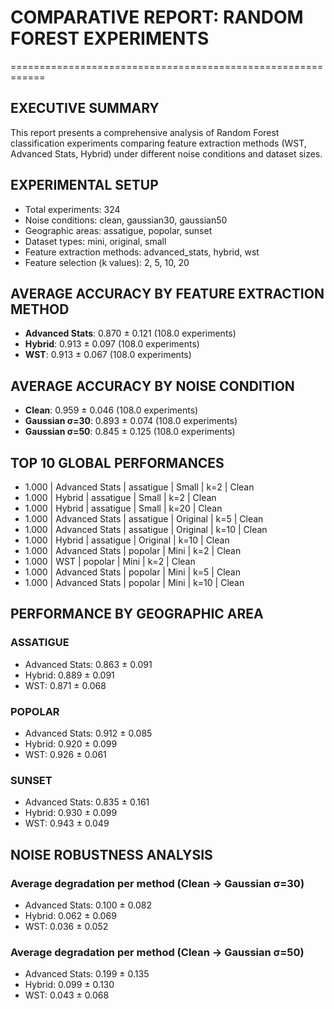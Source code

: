 # COMPARATIVE REPORT: RANDOM FOREST EXPERIMENTS
============================================================

## EXECUTIVE SUMMARY

This report presents a comprehensive analysis of Random Forest classification
experiments comparing feature extraction methods (WST, Advanced Stats, Hybrid)
under different noise conditions and dataset sizes.

## EXPERIMENTAL SETUP
- Total experiments: 324
- Noise conditions: clean, gaussian30, gaussian50
- Geographic areas: assatigue, popolar, sunset
- Dataset types: mini, original, small
- Feature extraction methods: advanced_stats, hybrid, wst
- Feature selection (k values): 2, 5, 10, 20

## AVERAGE ACCURACY BY FEATURE EXTRACTION METHOD
- **Advanced Stats**: 0.870 ± 0.121 (108.0 experiments)
- **Hybrid**: 0.913 ± 0.097 (108.0 experiments)
- **WST**: 0.913 ± 0.067 (108.0 experiments)

## AVERAGE ACCURACY BY NOISE CONDITION
- **Clean**: 0.959 ± 0.046 (108.0 experiments)
- **Gaussian σ=30**: 0.893 ± 0.074 (108.0 experiments)
- **Gaussian σ=50**: 0.845 ± 0.125 (108.0 experiments)

## TOP 10 GLOBAL PERFORMANCES
- 1.000 | Advanced Stats | assatigue | Small | k=2 | Clean
- 1.000 | Hybrid | assatigue | Small | k=2 | Clean
- 1.000 | Hybrid | assatigue | Small | k=20 | Clean
- 1.000 | Advanced Stats | assatigue | Original | k=5 | Clean
- 1.000 | Advanced Stats | assatigue | Original | k=10 | Clean
- 1.000 | Hybrid | assatigue | Original | k=10 | Clean
- 1.000 | Advanced Stats | popolar | Mini | k=2 | Clean
- 1.000 | WST | popolar | Mini | k=2 | Clean
- 1.000 | Advanced Stats | popolar | Mini | k=5 | Clean
- 1.000 | Advanced Stats | popolar | Mini | k=10 | Clean

## PERFORMANCE BY GEOGRAPHIC AREA
### ASSATIGUE
  - Advanced Stats: 0.863 ± 0.091
  - Hybrid: 0.889 ± 0.091
  - WST: 0.871 ± 0.068

### POPOLAR
  - Advanced Stats: 0.912 ± 0.085
  - Hybrid: 0.920 ± 0.099
  - WST: 0.926 ± 0.061

### SUNSET
  - Advanced Stats: 0.835 ± 0.161
  - Hybrid: 0.930 ± 0.099
  - WST: 0.943 ± 0.049

## NOISE ROBUSTNESS ANALYSIS
### Average degradation per method (Clean → Gaussian σ=30)
- Advanced Stats: 0.100 ± 0.082
- Hybrid: 0.062 ± 0.069
- WST: 0.036 ± 0.052

### Average degradation per method (Clean → Gaussian σ=50)
- Advanced Stats: 0.199 ± 0.135
- Hybrid: 0.099 ± 0.130
- WST: 0.043 ± 0.068
